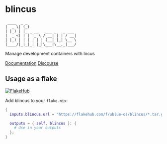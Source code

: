 # blincus

```
 ____  _ _
|  _ \| (_)
| |_) | |_ _ __   ___ _   _ ___
|  _ <| | | '_ \ / __| | | / __|
| |_) | | | | | | (__| |_| \__ \
|____/|_|_|_| |_|\___|\__,_|___/

```

Manage development containers with Incus

[Documentation](https://blincus.dev)
[Discourse](https://universal-blue.discourse.group/)


## Usage as a flake

[![FlakeHub](https://img.shields.io/endpoint?url=https://flakehub.com/f/ublue-os/blincus/badge)](https://flakehub.com/flake/ublue-os/blincus)

Add blincus to your `flake.nix`:

```nix
{
  inputs.blincus.url = "https://flakehub.com/f/ublue-os/blincus/*.tar.gz";

  outputs = { self, blincus }: {
    # Use in your outputs
  };
}

```

